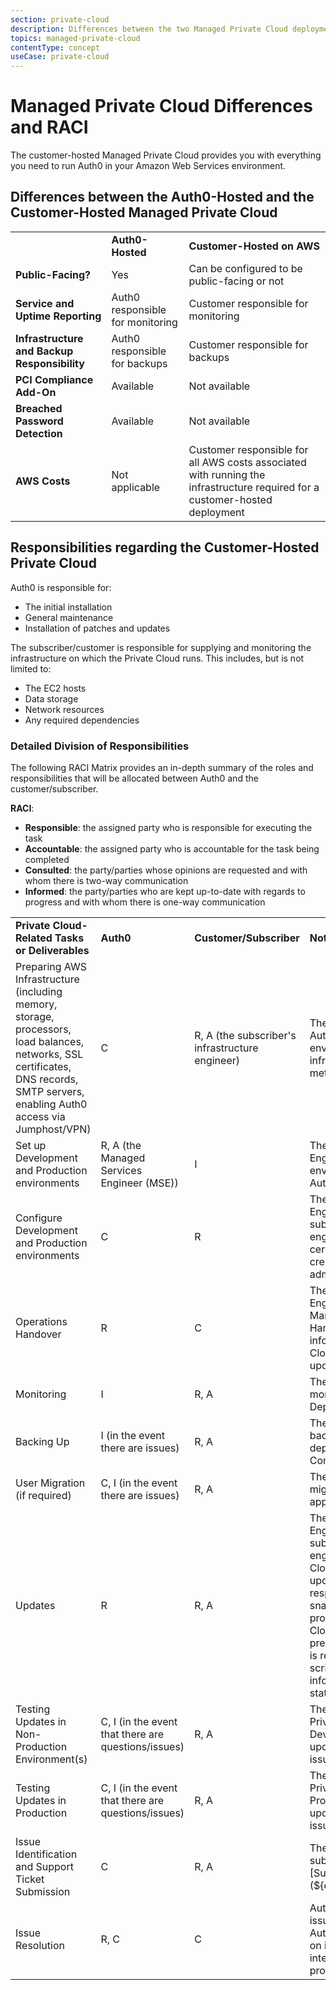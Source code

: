 ```yaml
---
section: private-cloud
description: Differences between the two Managed Private Cloud deployment options and the Customer-Hosted RACI
topics: managed-private-cloud
contentType: concept
useCase: private-cloud
---
```

# Managed Private Cloud Differences and RACI

The customer-hosted Managed Private Cloud provides you with everything you need to run Auth0 in your Amazon Web Services environment.

## Differences between the Auth0-Hosted and the Customer-Hosted Managed Private Cloud

<table>
    <tr>
        <td></td>
        <td><b>Auth0-Hosted</b></td>
        <td><b>Customer-Hosted on AWS</b></td>
    </tr>
    <tr>
        <td><b>Public-Facing?</b></td>
        <td>Yes</td>
        <td>Can be configured to be public-facing or not</td>
    </tr>
    <tr>
        <td><b>Service and Uptime Reporting</b></td>
        <td>Auth0 responsible for monitoring</td>
        <td>Customer responsible for monitoring</td>
    </tr>
    <tr>
        <td><b>Infrastructure and Backup Responsibility</b></td>
        <td>Auth0 responsible for backups</td>
        <td>Customer responsible for backups</td>
    </tr>
    <tr>
        <td><b>PCI Compliance Add-On</b></td>
        <td>Available</td>
        <td>Not available</td>
    </tr>
    <tr>
        <td><b>Breached Password Detection</b></td>
        <td>Available</td>
        <td>Not available</td>
    </tr>
    <tr>
        <td><b>AWS Costs</b></td>
        <td>Not applicable</td>
        <td>Customer responsible for all AWS costs associated with running the infrastructure required for a customer-hosted deployment</td>
    </tr>
</table>

## Responsibilities regarding the Customer-Hosted Private Cloud

Auth0 is responsible for:

* The initial installation
* General maintenance
* Installation of patches and updates

The subscriber/customer is responsible for supplying and monitoring the infrastructure on which the Private Cloud runs. This includes, but is not limited to:

* The EC2 hosts
* Data storage
* Network resources
* Any required dependencies

### Detailed Division of Responsibilities

The following RACI Matrix provides an in-depth summary of the roles and responsibilities that will be allocated between Auth0 and the customer/subscriber.

**RACI**:

* **Responsible**: the assigned party who is responsible for executing the task
* **Accountable**: the assigned party who is accountable for the task being completed
* **Consulted**: the party/parties whose opinions are requested and with whom there is two-way communication
* **Informed**: the party/parties who are kept up-to-date with regards to progress and with whom there is one-way communication

<table>
    <tr>
        <td><b>Private Cloud-Related Tasks or Deliverables</b></td>
        <td><b>Auth0</b></td>
        <td><b>Customer/Subscriber</b></td>
        <td><b>Notes</b></td>
    </tr>
    <tr>
        <td>Preparing AWS Infrastructure (including memory, storage, processors, load balances, networks, SSL certificates, DNS records, SMTP servers, enabling Auth0 access via Jumphost/VPN)</td>
        <td>C</td>
        <td>R, A (the subscriber's infrastructure engineer)</td>
        <td>The subscriber will contact Auth0 when the AWS environment is ready and the infrastructure requirements are met</td>
    </tr>
    <tr>
        <td>Set up Development and Production environments</td>
        <td>R, A (the Managed Services Engineer (MSE))</td>
        <td>I</td>
        <td>The Auth0 Managed Service Engineer will SSH into the AWS environment and deploy the Auth0 Private Cloud</td>
    </tr>
    <tr>
        <td>Configure Development and Production environments</td>
        <td>C</td>
        <td>R</td>
        <td>The Auth0 Managed Service Engineer will show the subscriber's infrastructure engineer how to upload the SSL certificates, enter the SMTP credentials, and add administrators</td>
    </tr>
    <tr>
        <td>Operations Handover</td>
        <td>R</td>
        <td>C</td>
        <td>The Auth0 Managed Service Engineer and Technical Account Managers will hold an Operations Handover meeting to review information regarding Private Cloud monitoring, backup, and updates and to answer questions</td>
    </tr>
    <tr>
        <td>Monitoring</td>
        <td>I</td>
        <td>R, A</td>
        <td>The subscriber is responsible for monitoring the Private Cloud Deployment</td>
    </tr>
    <tr>
        <td>Backing Up</td>
        <td>I (in the event there are issues)</td>
        <td>R, A</td>
        <td>The subscriber is responsible for backing up the Private Cloud deployment using the Command-Line Tools</td>
    </tr>
    <tr>
        <td>User Migration (if required)</td>
        <td>C, I (in the event there are issues)</td>
        <td>R, A</td>
        <td>The subscriber is responsible for migrating users where appropriate</td>
    </tr>
    <tr>
        <td>Updates</td>
        <td>R</td>
        <td>R, A</td>
        <td>The Auth0 Managed Service Engineers will partner with the subscriber's infrastructure engineers to update the Private Cloud Deployment on an agreed-upon basis. The subscriber is responsible for taking AMI snapshot(s) prior to the update, providing access to the Private Cloud deployment, and being present during the update. Auth0 is responsible for running manual scripts (if required) and informing the subscriber on the status of the update</td>
    </tr>
    <tr>
        <td>Testing Updates in Non-Production Environment(s)</td>
        <td>C, I (in the event that there are questions/issues)</td>
        <td>R, A</td>
        <td>The subscriber will test the Private Cloud after the Development node has been updated and inform Auth0 of any issues</td>
    </tr>
    <tr>
        <td>Testing Updates in Production</td>
        <td>C, I (in the event that there are questions/issues)</td>
        <td>R, A</td>
        <td>The subscriber will test the Private Cloud after the Production node has been updated and inform Auth0 of any issues</td>
    </tr>
    <tr>
        <td>Issue Identification and Support Ticket Submission</td>
        <td>C</td>
        <td>R, A</td>
        <td>The subscriber is responsible for submitting issues via the [Support Center](${env.DOMAIN_URL_SUPPORT})</td>
    </tr>
    <tr>
        <td>Issue Resolution</td>
        <td>R, C</td>
        <td>C</td>
        <td>Auth0 will provide support for issues within the *core* of the Auth0 product. Auth0 will consult on issues pertaining to integration with the Auth0 product</td>
    </tr>
</table>